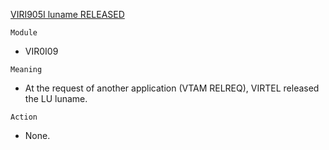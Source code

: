 [VIRI905I luname RELEASED](https://virtel.readthedocs.io/en/latest/manuals/virtel/Virtel459MG/messages.html?highlight=VIRI905I#VIRI905I)

`Module`
- VIR0I09

`Meaning`
- At the request of another application (VTAM RELREQ), VIRTEL released the LU luname.

`Action`
- None.
